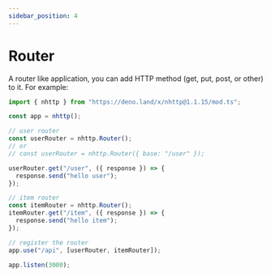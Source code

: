 ```yaml
---
sidebar_position: 4
---
```


# Router

A router like application, you can add HTTP method (get, put, post, or other) to
it. For example:

```js
import { nhttp } from "https://deno.land/x/nhttp@1.1.15/mod.ts";

const app = nhttp();

// user router
const userRouter = nhttp.Router();
// or
// const userRouter = nhttp.Router({ base: "/user" });

userRouter.get("/user", ({ response }) => {
  response.send("hello user");
});

// item router
const itemRouter = nhttp.Router();
itemRouter.get("/item", ({ response }) => {
  response.send("hello item");
});

// register the router
app.use("/api", [userRouter, itemRouter]);

app.listen(3000);
```
